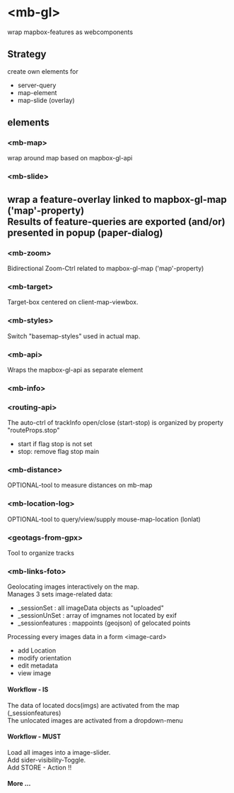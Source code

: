 # \<mb-gl\>

wrap mapbox-features as webcomponents

## Strategy

create own elements for 
+ server-query
+ map-element
+ map-slide (overlay)

## elements

### \<mb-map\>
wrap around map based on mapbox-gl-api 

### \<mb-slide\>
wrap a feature-overlay linked to mapbox-gl-map ('map'-property)  
Results of feature-queries are exported (and/or) presented in popup (paper-dialog)  
- 

### \<mb-zoom\>
Bidirectional Zoom-Ctrl related to mapbox-gl-map ('map'-property)  

### \<mb-target\>
Target-box centered on client-map-viewbox.

### \<mb-styles\>
Switch "basemap-styles" used in actual map.

### \<mb-api\>
Wraps the mapbox-gl-api as separate element

### \<mb-info\>


### \<routing-api\>
The auto-ctrl of trackInfo open/close (start-stop) is organized by property "routeProps.stop" 
+ start if flag stop is not set
+ stop: remove flag stop 
main 

### \<mb-distance\>
OPTIONAL-tool to measure distances on mb-map 

### \<mb-location-log\>
OPTIONAL-tool to query/view/supply mouse-map-location (lonlat)
 
### \<geotags-from-gpx\>
Tool to organize tracks 

### \<mb-links-foto\>
Geolocating images interactively on the map.  
Manages 3 sets image-related data:
- _sessionSet : all imageData objects as "uploaded"
- _sessionUnSet : array of imgnames not located by exif
- _sessionfeatures : mappoints (geojson) of gelocated points

Processing every images data in a form \<image-card\>
- add Location
- modify orientation 
- edit metadata 
- view image 

#### Workflow - IS
The data of located docs(imgs) are activated from the map (_sessionfeatures)   
The unlocated images are activated from a dropdown-menu  

#### Workflow - MUST
Load all images into a image-slider.  
Add sider-visibility-Toggle.  
Add STORE - Action !!  

#### More ...  

